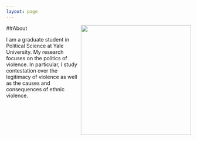```yaml
---
layout: page
---
```

##About
<img src="https://dl.dropboxusercontent.com/u/8139153/flannel.jpg" width="300px" style="float:right">

I am a graduate student in Political Science at Yale University. 
My research focuses on the politics of violence. 
In particular, I study contestation over the legitimacy of violence as well as the causes and consequences of ethnic violence.

